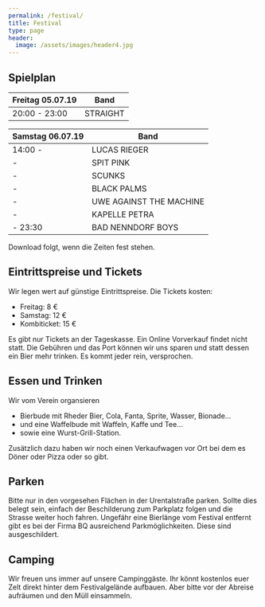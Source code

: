 ```yaml
---
permalink: /festival/
title: Festival
type: page
header:
  image: /assets/images/header4.jpg
---
```


<!-- ![Logo]({{site.url}}{{site.baseurl}}/assets/images/logo_vermuku.png) -->

## Spielplan

| Freitag 05.07.19 | Band |
|-------|--------|
| 20:00 - 23:00 | STRAIGHT |

| Samstag 06.07.19 | Band |
|-------|--------|
| 14:00 -  | LUCAS RIEGER |
| - | SPIT PINK |
| - | SCUNKS |
| - | BLACK PALMS |
| - | UWE AGAINST THE MACHINE |
| - | KAPELLE PETRA |
| - 23:30 | BAD NENNDORF BOYS |

Download folgt, wenn die Zeiten fest stehen.
<!--
Hier zum Download als [Spielplan]( {{ '/assets/downloads/Spielplan_2018.pdf' | relative_url }} )
-->

## Eintrittspreise und Tickets

Wir legen wert auf günstige Eintrittspreise. Die Tickets kosten:
- Freitag: 8 €
- Samstag: 12 €
- Kombiticket: 15 €

Es gibt nur Tickets an der Tageskasse. Ein Online Vorverkauf findet nicht statt. Die Gebühren und das Port können wir uns sparen und statt dessen ein Bier mehr trinken. Es kommt jeder rein, versprochen.

## Essen und Trinken

Wir vom Verein organsieren
- Bierbude mit Rheder Bier, Cola, Fanta, Sprite, Wasser, Bionade...
- und eine Waffelbude mit Waffeln, Kaffe und Tee...
- sowie eine Wurst-Grill-Station.

Zusätzlich dazu haben wir noch einen Verkaufwagen vor Ort bei dem es Döner oder Pizza oder so gibt.

## Parken

Bitte nur in den vorgesehen Flächen in der Urentalstraße parken. Sollte dies belegt sein, einfach der Beschilderung zum Parkplatz folgen und die Strasse weiter hoch fahren. Ungefähr eine Bierlänge vom Festival entfernt gibt es bei der Firma BQ ausreichend Parkmöglichkeiten. Diese sind ausgeschildert.

## Camping

Wir freuen uns immer auf unsere Campinggäste. Ihr könnt kostenlos euer Zelt direkt hinter dem Festivalgelände aufbauen. Aber bitte vor der Abreise aufräumen und den Müll einsammeln.
